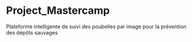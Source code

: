 # Project_Mastercamp
Plateforme intelligente de suivi des poubelles par image pour la prévention des dépôts sauvages

